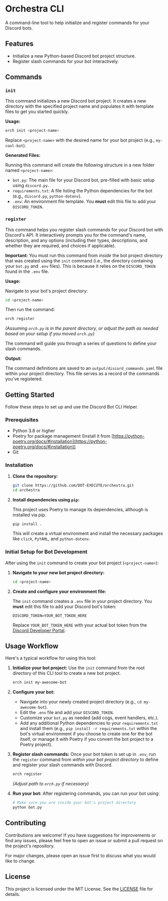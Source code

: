 # Orchestra CLI

A command-line tool to help initialize and register commands for your Discord bots.

## Features

- Initialize a new Python-based Discord bot project structure.
- Register slash commands for your bot interactively.

## Commands

### `init`

This command initializes a new Discord bot project. It creates a new directory with the specified project name and populates it with template files to get you started quickly.

**Usage:**

```bash
orch init <project-name>
```

Replace `<project-name>` with the desired name for your bot project (e.g., `my-cool-bot`).

**Generated Files:**

Running this command will create the following structure in a new folder named `<project-name>`:

-   `bot.py`: The main file for your Discord bot, pre-filled with basic setup using `discord.py`.
-   `requirements.txt`: A file listing the Python dependencies for the bot (e.g., `discord.py`, `python-dotenv`).
-   `.env`: An environment file template. You **must** edit this file to add your `DISCORD_TOKEN`.

### `register`

This command helps you register slash commands for your Discord bot with Discord's API. It interactively prompts you for the command's name, description, and any options (including their types, descriptions, and whether they are required, and choices if applicable).

**Important:** You must run this command from *inside* the bot project directory that was created using the `init` command (i.e., the directory containing your `bot.py` and `.env` files). This is because it relies on the `DISCORD_TOKEN` found in the `.env` file.

**Usage:**

Navigate to your bot's project directory:

```bash
cd <project-name>
```

Then run the command:

```bash
orch register
```
*(Assuming `orch.py` is in the parent directory, or adjust the path as needed based on your setup if you moved `orch.py`)*

The command will guide you through a series of questions to define your slash commands.

**Output:**

The command definitions are saved to an `output/discord_commands.yaml` file within your project directory. This file serves as a record of the commands you've registered.

## Getting Started

Follow these steps to set up and use the Discord Bot CLI Helper.

### Prerequisites

- Python 3.8 or higher
- Poetry for package management (Install it from [https://python-poetry.org/docs/#installation](https://python-poetry.org/docs/#installation))
- Git

### Installation

1.  **Clone the repository:**

    ```bash
    git clone https://github.com/DOT-EXECUTE/orchestra.git
    cd orchestra
    ```

2.  **Install dependencies using `pip`:**

    This project uses Poetry to manage its dependencies, although is installed via pip.

    ```bash
    pip install .
    ```
    This will create a virtual environment and install the necessary packages like `click`, `PyYAML`, and `python-dotenv`.

### Initial Setup for Bot Development

After using the `init` command to create your bot project (`<project-name>`):

1.  **Navigate to your new bot project directory:**

    ```bash
    cd <project-name>
    ```

2.  **Create and configure your environment file:**

    The `init` command creates a `.env` file in your project directory. You **must** edit this file to add your Discord bot's token:

    ```env
    DISCORD_TOKEN=YOUR_BOT_TOKEN_HERE
    ```

    Replace `YOUR_BOT_TOKEN_HERE` with your actual bot token from the [Discord Developer Portal](https://discord.com/developers/applications).

## Usage Workflow

Here's a typical workflow for using this tool:

1.  **Initialize your bot project:**
    Use the `init` command from the root directory of this CLI tool to create a new bot project.

    ```bash
    orch init my-awesome-bot
    ```

2.  **Configure your bot:**
    -   Navigate into your newly created project directory (e.g., `cd my-awesome-bot`).
    -   Edit the `.env` file and add your `DISCORD_TOKEN`.
    -   Customize your `bot.py` as needed (add cogs, event handlers, etc.).
    -   Add any additional Python dependencies to your `requirements.txt` and install them (e.g., `pip install -r requirements.txt` within the bot's virtual environment if you choose to create one for the bot itself, or manage it with Poetry if you convert the bot project to a Poetry project).

3.  **Register slash commands:**
    Once your bot token is set up in `.env`, run the `register` command from *within your bot project directory* to define and register your slash commands with Discord.

    ```bash
    orch register
    ```
    *(Adjust path to `orch.py` if necessary)*

4.  **Run your bot:**
    After registering commands, you can run your bot using:

    ```bash
    # Make sure you are inside your bot's project directory
    python bot.py
    ```

## Contributing

Contributions are welcome! If you have suggestions for improvements or find any issues, please feel free to open an issue or submit a pull request on the project's repository.

For major changes, please open an issue first to discuss what you would like to change.

## License

This project is licensed under the MIT License. See the [LICENSE](LICENSE) file for details.
